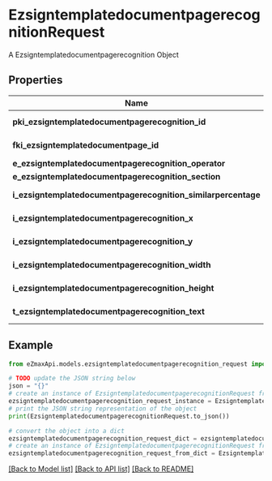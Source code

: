 # EzsigntemplatedocumentpagerecognitionRequest

A Ezsigntemplatedocumentpagerecognition Object

## Properties

Name | Type | Description | Notes
------------ | ------------- | ------------- | -------------
**pki_ezsigntemplatedocumentpagerecognition_id** | **int** | The unique ID of the Ezsigntemplatedocumentpagerecognition | [optional] 
**fki_ezsigntemplatedocumentpage_id** | **int** | The unique ID of the Ezsigntemplatedocumentpage | 
**e_ezsigntemplatedocumentpagerecognition_operator** | [**FieldEEzsigntemplatedocumentpagerecognitionOperator**](FieldEEzsigntemplatedocumentpagerecognitionOperator.md) |  | 
**e_ezsigntemplatedocumentpagerecognition_section** | [**FieldEEzsigntemplatedocumentpagerecognitionSection**](FieldEEzsigntemplatedocumentpagerecognitionSection.md) |  | 
**i_ezsigntemplatedocumentpagerecognition_similarpercentage** | **int** | The similarpercentage of the Ezsigntemplatedocumentpagerecognition | [optional] 
**i_ezsigntemplatedocumentpagerecognition_x** | **int** | The x of the Ezsigntemplatedocumentpagerecognition | [optional] 
**i_ezsigntemplatedocumentpagerecognition_y** | **int** | The y of the Ezsigntemplatedocumentpagerecognition | [optional] 
**i_ezsigntemplatedocumentpagerecognition_width** | **int** | The width of the Ezsigntemplatedocumentpagerecognition | [optional] 
**i_ezsigntemplatedocumentpagerecognition_height** | **int** | The height of the Ezsigntemplatedocumentpagerecognition | [optional] 
**t_ezsigntemplatedocumentpagerecognition_text** | **str** | The text of the Ezsigntemplatedocumentpagerecognition | 

## Example

```python
from eZmaxApi.models.ezsigntemplatedocumentpagerecognition_request import EzsigntemplatedocumentpagerecognitionRequest

# TODO update the JSON string below
json = "{}"
# create an instance of EzsigntemplatedocumentpagerecognitionRequest from a JSON string
ezsigntemplatedocumentpagerecognition_request_instance = EzsigntemplatedocumentpagerecognitionRequest.from_json(json)
# print the JSON string representation of the object
print(EzsigntemplatedocumentpagerecognitionRequest.to_json())

# convert the object into a dict
ezsigntemplatedocumentpagerecognition_request_dict = ezsigntemplatedocumentpagerecognition_request_instance.to_dict()
# create an instance of EzsigntemplatedocumentpagerecognitionRequest from a dict
ezsigntemplatedocumentpagerecognition_request_from_dict = EzsigntemplatedocumentpagerecognitionRequest.from_dict(ezsigntemplatedocumentpagerecognition_request_dict)
```
[[Back to Model list]](../README.md#documentation-for-models) [[Back to API list]](../README.md#documentation-for-api-endpoints) [[Back to README]](../README.md)


